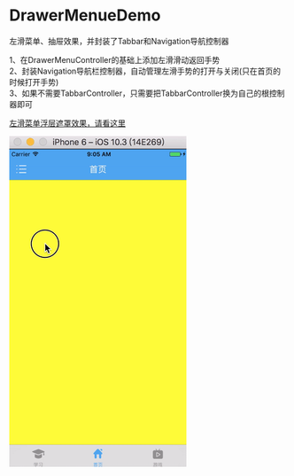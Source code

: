 # DrawerMenueDemo
左滑菜单、抽屉效果，并封装了Tabbar和Navigation导航控制器

1、在DrawerMenuController的基础上添加左滑滑动返回手势<br>
2、封装Navigation导航栏控制器，自动管理左滑手势的打开与关闭(只在首页的时候打开手势)<br>
3、如果不需要TabbarController，只需要把TabbarController换为自己的根控制器即可<br>

[左滑菜单浮层遮罩效果，请看这里](https://github.com/splsylp/LeftMenueDemo)<br>

![image](https://github.com/splsylp/DrawerMenueDemo/blob/master/drawerMenue.gif )
